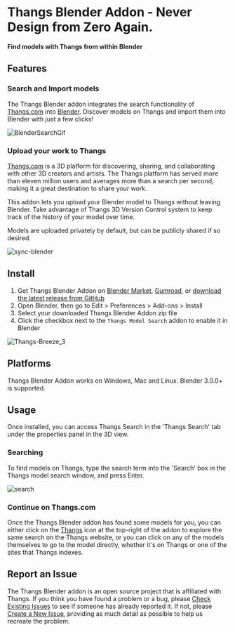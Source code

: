 # Thangs Blender Addon - Never Design from Zero Again.

**Find models with Thangs from within Blender**

## Features

### Search and Import models

The Thangs Blender addon integrates the search functionality of [Thangs.com](https://thangs.com) into [Blender](http://www.blender.org). Discover models on Thangs and import them into Blender with just a few clicks!

![BlenderSearchGif](https://user-images.githubusercontent.com/105221281/201858553-192ad292-df0e-4e12-af07-9665b33a95bc.gif)

### Upload your work to Thangs

[Thangs.com](https://thangs.com) is a 3D platform for discovering, sharing, and collaborating with other 3D creators and artists.
The Thangs platform has served more than eleven million users and averages more than a search per second, making it a great destination
to share your work.

This addon lets you upload your Blender model to Thangs without leaving Blender.  Take advantage of 
Thangs 3D Version Control system to keep track of the history of your model over time.

Models are uploaded privately by default, but can be publicly shared if so desired.

![sync-blender](https://user-images.githubusercontent.com/89785132/231832452-131daf23-1dd5-4d2e-81e9-4c8303e059a2.gif)

## Install

1. Get Thangs Blender Addon on [Blender Market](https://www.blendermarket.com/products/thangs-blender-addon), [Gumroad](https://randyhucker.gumroad.com/l/thangs-blender-addon), or [download the latest release from GitHub](https://github.com/physna/thangs-blender-addon/releases/download/v0.2.8/thangs-blender-addon.zip)
1. Open Blender, then go to Edit > Preferences > Add-ons > Install
1. Select your downloaded Thangs Blender Addon zip file
1. Click the checkbox next to the `Thangs Model Search` addon to enable it in Blender


![Thangs-Breeze_3](https://user-images.githubusercontent.com/105221281/184414452-2c7913d5-4a20-47ca-a31b-125a21067523.gif)

## Platforms

Thangs Blender Addon works on Windows, Mac and Linux. Blender 3.0.0+ is supported.

## Usage

Once installed, you can access Thangs Search in the 'Thangs Search' tab under the properties panel in the 3D view.

### Searching

To find models on Thangs, type the search term into the 'Search' box in the Thangs model search window, and press Enter.

![search](https://user-images.githubusercontent.com/89785132/192753546-af1a3948-7b78-4de1-a08d-e4909385537a.gif)


### Continue on Thangs.com

Once the Thangs Blender addon has found some models for you, you can either click on the [Thangs](https://thangs.com?utm_source=blender_github&utm_medium=referral&utm_campaign=blender_github) icon
at the top-right of the addon to explore the same search on the Thangs website, or you can click on any of the models themselves to go to
the model directly, whether it's on Thangs or one of the sites that Thangs indexes.

## Report an Issue

The Thangs Blender addon is an open source project that is affiliated with Thangs. If you think you have found a problem or a bug, please [Check Existing Issues](/../../issues) to see if someone has already reported it. If not, please [Create a New Issue](/../../issues/new/choose), providing as much detail as possible to help us recreate the problem.
